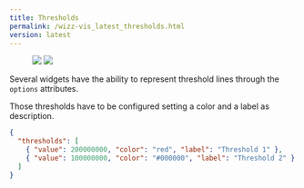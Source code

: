 ```yaml
---
title: Thresholds
permalink: /wizz-vis_latest_thresholds.html
version: latest
---
```


<figure class="half">
    <a href="{{ '/assets/images/thresholds_1.png' | relative_url }}"><img src="{{ '/assets/images/thresholds_1.png' | relative_url }}"></a>
    <a href="{{ '/assets/images/thresholds_2.png' | relative_url }}"><img src="{{ '/assets/images/thresholds_2.png' | relative_url }}"></a>
    <figcaption></figcaption>
</figure>

Several widgets have the ability to represent threshold lines through the `options` attributes.

Those thresholds have to be configured setting a color and a label as description.

```json
{
  "thresholds": [
    { "value": 200000000, "color": "red", "label": "Threshold 1" },
    { "value": 100000000, "color": "#000000", "label": "Threshold 2" }
  ]
}
```
